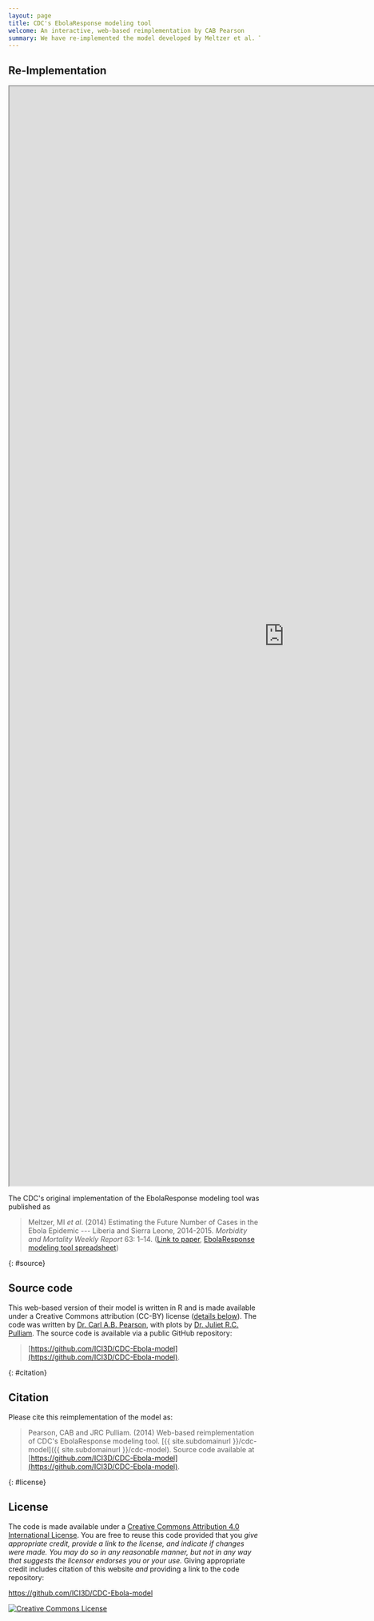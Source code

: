 ```yaml
---
layout: page
title: CDC's EbolaResponse modeling tool
welcome: An interactive, web-based reimplementation by CAB Pearson
summary: We have re-implemented the model developed by Meltzer et al. This implementation of the model is not endorsed or reviewed by the CDC. Links to source code and license information are provided at the bottom of this page (<a href="#source">link</a>).
---
```


## Re-Implementation

<iframe name="Model" src="https://pearsonca.shinyapps.io/CDC-Ebola-model/cdc-model.Rmd" width="1100px" height="2200px"></iframe>

The CDC's original implementation of the EbolaResponse modeling tool was published as

> Meltzer, MI _et al_. (2014) Estimating the Future Number of Cases in the Ebola Epidemic --- Liberia and Sierra Leone, 2014-2015. _Morbidity and Mortality Weekly Report_ 63: 1–14. ([Link to paper](http://www.cdc.gov/mmwr/preview/mmwrhtml/su6303a1.htm), [EbolaResponse modeling tool spreadsheet](http://dx.doi.org/10.15620/cdc.24900))

{: #source}
## Source code

This web-based version of their model is written in R and is made available under a Creative Commons attribution (CC-BY) license ([details below](#license)). The code was written by [Dr. Carl A.B. Pearson](http://www.pulliamlab.org/people/pearson), with plots by [Dr. Juliet R.C. Pulliam](http://www.pulliamlab.org/people/pulliam). The source code is available via a public GitHub repository:

> [https://github.com/ICI3D/CDC-Ebola-model](https://github.com/ICI3D/CDC-Ebola-model).

{: #citation}
## Citation

Please cite this reimplementation of the model as:

> <span xmlns:cc="http://creativecommons.org/ns#" property="cc:attributionName">Pearson, CAB and JRC Pulliam</span>. (2014) Web-based reimplementation of CDC's EbolaResponse modeling tool. [{{ site.subdomainurl }}/cdc-model]({{ site.subdomainurl }}/cdc-model). Source code available at [https://github.com/ICI3D/CDC-Ebola-model](https://github.com/ICI3D/CDC-Ebola-model).

{: #license}
## License

The code is made available under a <a rel="license" href="http://creativecommons.org/licenses/by/4.0/">Creative Commons Attribution 4.0 International License</a>. You are free to reuse this code provided that you *give appropriate credit, provide a link to the license, and indicate if changes were made. You may do so in any reasonable manner, but not in any way that suggests the licensor endorses you or your use.* Giving appropriate credit includes citation of this website *and* providing a link to the code repository:

<a xmlns:dct="http://purl.org/dc/terms/" href="https://github.com/ICI3D/CDC-Ebola-model" rel="dct:source">https://github.com/ICI3D/CDC-Ebola-model</a>

<a rel="license" href="http://creativecommons.org/licenses/by/4.0/"><img alt="Creative Commons License" style="border-width:0" src="https://i.creativecommons.org/l/by/4.0/88x31.png" /></a><br />
